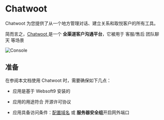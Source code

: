 # Chatwoot 

Chatwoot 为您提供了从一个地方管理对话、建立关系和取悦客户的所有工具。

简而言之，[Chatwoot ](https://www.chatwoot.com/) 是一个 **全渠道客户沟通平台**，它被用于 客服/售后 团队聊天  等场景


![Console](https://libs.websoft9.com/Websoft9/DocsPicture/zh/chatwoot/chatwoot-gui-websoft9.webp)


## 准备

在参阅本文档使用 Chatwoot  时，需要确保如下几点：

- 应用是基于 Websoft9 安装的

- 应用的用途符合 [](https://opensource.org/licenses/MIT) 开源许可协议

- 应用具备访问条件：[配置域名](./guide/appsetdomain) 或 **服务器安全组**开启网外端口
